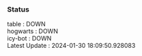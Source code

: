 ### Status


table : DOWN  
hogwarts : DOWN  
icy-bot : DOWN  
Latest Update : 2024-01-30 18:09:50.928083
